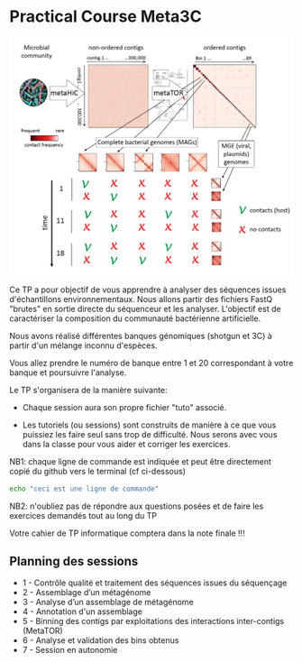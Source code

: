 # Practical Course Meta3C

![meta3C](docs/images/Meta3C.png)


Ce TP a pour objectif de vous apprendre à analyser des séquences issues d'échantillons environnementaux. 
Nous allons partir des fichiers FastQ "brutes" en sortie directe du séquenceur et les analyser.
L'objectif est de caractériser la composition du communauté bactérienne artificielle.

Nous avons réalisé différentes banques génomiques (shotgun et 3C) à partir d'un mélange inconnu d'espèces.

Vous allez prendre le numéro de banque entre 1 et 20 correspondant à votre banque et poursuivre l'analyse.

Le TP s'organisera de la manière suivante:

- Chaque session aura son propre fichier "tuto" associé.

- Les tutoriels (ou sessions) sont construits de manière à ce que vous puissiez les faire seul sans trop de difficulté. Nous serons avec vous dans la classe pour vous aider et corriger les exercices.

NB1: chaque ligne de commande est indiquée et peut être directement copié du github vers le terminal (cf ci-dessous)

```sh
echo "ceci est une ligne de commande"
```

NB2: n'oubliez pas de répondre aux questions posées et de faire les exercices demandés tout au long du TP 

Votre cahier de TP informatique comptera dans la note finale !!!


## Planning des sessions 

* 1 - Contrôle qualité et traitement des séquences issues du séquençage
* 2 - Assemblage d’un métagénome
* 3 - Analyse d’un assemblage de métagénome
* 4 - Annotation d'un assemblage
* 5 - Binning des contigs par exploitations des interactions inter-contigs (MetaTOR)
* 6 - Analyse et validation des bins obtenus
* 7 - Session en autonomie



